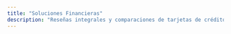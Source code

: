 ```yaml
---
title: "Soluciones Financieras"
description: "Reseñas integrales y comparaciones de tarjetas de crédito, préstamos y productos financieros para ayudarte a tomar decisiones informadas."
---
```

